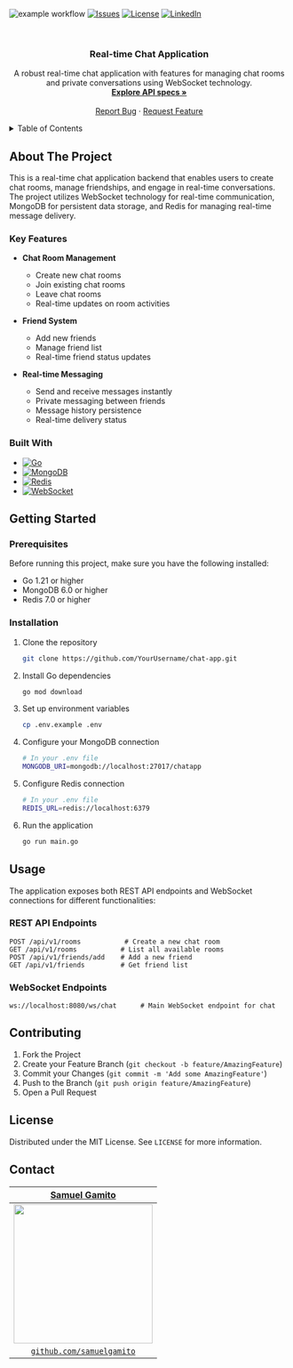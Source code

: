 <a name="readme-top"></a>

![example workflow](https://github.com/YourUsername/chat-app/actions/workflows/build.yml/badge.svg)
[![Issues][issues-shield]][issues-url]
[![License][license-shield]][license-url]
[![LinkedIn][linkedin-shield]][linkedin-url]

<!-- PROJECT LOGO -->
<br />
<div align="center">

<h3 align="center">Real-time Chat Application</h3>

  <p align="center">
    A robust real-time chat application with features for managing chat rooms and private conversations using WebSocket technology.
    <br />
    <a href="https://github.com/YourUsername/chat-app/tree/main/api/specs"><strong>Explore API specs »</strong></a>
    <br />
    <br />
    <a href="https://github.com/YourUsername/chat-app/issues">Report Bug</a>
    ·
    <a href="https://github.com/YourUsername/chat-app/issues">Request Feature</a>
  </p>
</div>

<!-- TABLE OF CONTENTS -->
<details>
  <summary>Table of Contents</summary>
  <ol>
    <li>
      <a href="#about-the-project">About The Project</a>
      <ul>
        <li><a href="#key-features">Key Features</a></li>
        <li><a href="#built-with">Built With</a></li>
      </ul>
    </li>
    <li>
      <a href="#getting-started">Getting Started</a>
      <ul>
        <li><a href="#prerequisites">Prerequisites</a></li>
        <li><a href="#installation">Installation</a></li>
      </ul>
    </li>
    <li><a href="#usage">Usage</a></li>
    <li><a href="#contributing">Contributing</a></li>
    <li><a href="#license">License</a></li>
    <li><a href="#contact">Contact</a></li>
  </ol>
</details>

## About The Project

This is a real-time chat application backend that enables users to create chat rooms, manage friendships, and engage in real-time conversations. The project utilizes WebSocket technology for real-time communication, MongoDB for persistent data storage, and Redis for managing real-time message delivery.

### Key Features

* **Chat Room Management**
    * Create new chat rooms
    * Join existing chat rooms
    * Leave chat rooms
    * Real-time updates on room activities

* **Friend System**
    * Add new friends
    * Manage friend list
    * Real-time friend status updates

* **Real-time Messaging**
    * Send and receive messages instantly
    * Private messaging between friends
    * Message history persistence
    * Real-time delivery status

### Built With

* [![Go][Go.dev]][Go-url]
* [![MongoDB][MongoDB]][MongoDB-url]
* [![Redis][Redis]][Redis-url]
* [![WebSocket][WebSocket]][WebSocket-url]

## Getting Started

### Prerequisites

Before running this project, make sure you have the following installed:
* Go 1.21 or higher
* MongoDB 6.0 or higher
* Redis 7.0 or higher

### Installation

1. Clone the repository
   ```sh
   git clone https://github.com/YourUsername/chat-app.git
   ```

2. Install Go dependencies
   ```sh
   go mod download
   ```

3. Set up environment variables
   ```sh
   cp .env.example .env
   ```

4. Configure your MongoDB connection
   ```sh
   # In your .env file
   MONGODB_URI=mongodb://localhost:27017/chatapp
   ```

5. Configure Redis connection
   ```sh
   # In your .env file
   REDIS_URL=redis://localhost:6379
   ```

6. Run the application
   ```sh
   go run main.go
   ```

## Usage

The application exposes both REST API endpoints and WebSocket connections for different functionalities:

### REST API Endpoints

```
POST /api/v1/rooms           # Create a new chat room
GET /api/v1/rooms           # List all available rooms
POST /api/v1/friends/add    # Add a new friend
GET /api/v1/friends         # Get friend list
```

### WebSocket Endpoints

```
ws://localhost:8080/ws/chat      # Main WebSocket endpoint for chat
```

## Contributing

1. Fork the Project
2. Create your Feature Branch (`git checkout -b feature/AmazingFeature`)
3. Commit your Changes (`git commit -m 'Add some AmazingFeature'`)
4. Push to the Branch (`git push origin feature/AmazingFeature`)
5. Open a Pull Request

## License

Distributed under the MIT License. See `LICENSE` for more information.

## Contact
>
| <a href="https://github.com/samuelgamito" target="_blank">**Samuel Gamito**</a> |
| :---: |
| [<img src="https://avatars2.githubusercontent.com/u/12644639?s=460&u=4a0475c4309b27a91bb87f3adb13745ea76a917e" width="250">](https://github.com/samuelgamito)  |
| <a href="https://github.com/samuelgamito" target="_blank">`github.com/samuelgamito`</a> |



<!-- MARKDOWN LINKS & IMAGES -->
[issues-shield]: https://img.shields.io/github/issues/YourUsername/chat-app.svg?style=for-the-badge
[issues-url]: https://github.com/YourUsername/chat-app/issues
[license-shield]: https://img.shields.io/github/license/YourUsername/chat-app.svg?style=for-the-badge
[license-url]: https://github.com/YourUsername/chat-app/blob/master/LICENSE.txt
[linkedin-shield]: https://img.shields.io/badge/LinkedIn-0077B5?style=for-the-badge&logo=linkedin&logoColor=white
[linkedin-url]: https://linkedin.com/in/YourUsername

<!-- BUILT WITH VARIABLES -->
[Go.dev]: https://img.shields.io/badge/go-%2300ADD8.svg?style=for-the-badge&logo=go&logoColor=white
[Go-url]: https://go.dev/
[MongoDB]: https://img.shields.io/badge/MongoDB-%234ea94b.svg?style=for-the-badge&logo=mongodb&logoColor=white
[MongoDB-url]: https://www.mongodb.com/
[Redis]: https://img.shields.io/badge/redis-%23DD0031.svg?style=for-the-badge&logo=redis&logoColor=white
[Redis-url]: https://redis.io/
[WebSocket]: https://img.shields.io/badge/websocket-%23000000.svg?style=for-the-badge&logo=socket.io&logoColor=white
[WebSocket-url]: https://developer.mozilla.org/en-US/docs/Web/API/WebSocket
